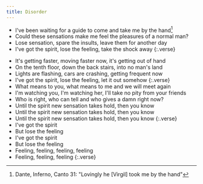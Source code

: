 ```yaml
---
title: Disorder
---
```

- I've been waiting for a guide to come and take me by the hand[^1]
- Could these sensations make me feel the pleasures of a normal man?
- Lose sensation, spare the insults, leave them for another day
- I've got the spirit, lose the feeling, take the shock away
{:.verse}
[^1]: Dante, Inferno, Canto 31: "Lovingly he [Virgil] took me by the hand"
- It's getting faster, moving faster now, it's getting out of hand
- On the tenth floor, down the back stairs, into no man's land
- Lights are flashing, cars are crashing, getting frequent now
- I've got the spirit, lose the feeling, let it out somehow
{:.verse}
- What means to you, what means to me and we will meet again
- I'm watching you, I'm watching her, I'll take no pity from your friends
- Who is right, who can tell and who gives a damn right now?
- Until the spirit new sensation takes hold, then you know
- Until the spirit new sensation takes hold, then you know
- Until the spirit new sensation takes hold, then you know
{:.verse}
- I've got the spirit
- But lose the feeling
- I've got the spirit
- But lose the feeling
- Feeling, feeling, feeling, feeling
- Feeling, feeling, feeling
{:.verse}
